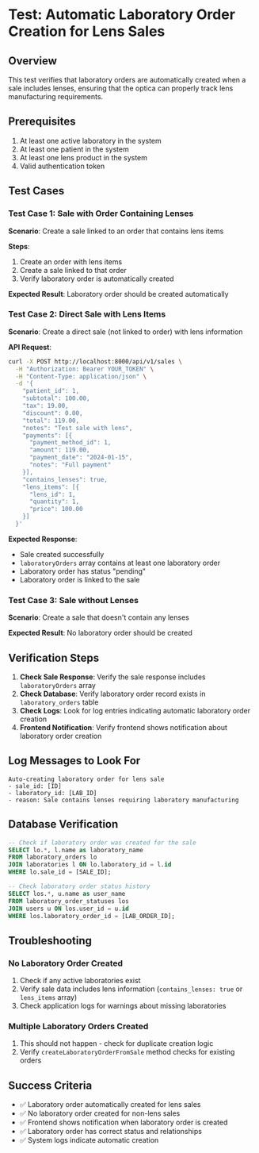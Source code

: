 # Test: Automatic Laboratory Order Creation for Lens Sales

## Overview

This test verifies that laboratory orders are automatically created when a sale includes lenses, ensuring that the optica can properly track lens manufacturing requirements.

## Prerequisites

1. At least one active laboratory in the system
2. At least one patient in the system
3. At least one lens product in the system
4. Valid authentication token

## Test Cases

### Test Case 1: Sale with Order Containing Lenses

**Scenario**: Create a sale linked to an order that contains lens items

**Steps**:

1. Create an order with lens items
2. Create a sale linked to that order
3. Verify laboratory order is automatically created

**Expected Result**: Laboratory order should be created automatically

### Test Case 2: Direct Sale with Lens Items

**Scenario**: Create a direct sale (not linked to order) with lens information

**API Request**:

```bash
curl -X POST http://localhost:8000/api/v1/sales \
  -H "Authorization: Bearer YOUR_TOKEN" \
  -H "Content-Type: application/json" \
  -d '{
    "patient_id": 1,
    "subtotal": 100.00,
    "tax": 19.00,
    "discount": 0.00,
    "total": 119.00,
    "notes": "Test sale with lens",
    "payments": [{
      "payment_method_id": 1,
      "amount": 119.00,
      "payment_date": "2024-01-15",
      "notes": "Full payment"
    }],
    "contains_lenses": true,
    "lens_items": [{
      "lens_id": 1,
      "quantity": 1,
      "price": 100.00
    }]
  }'
```

**Expected Response**:

-   Sale created successfully
-   `laboratoryOrders` array contains at least one laboratory order
-   Laboratory order has status "pending"
-   Laboratory order is linked to the sale

### Test Case 3: Sale without Lenses

**Scenario**: Create a sale that doesn't contain any lenses

**Expected Result**: No laboratory order should be created

## Verification Steps

1. **Check Sale Response**: Verify the sale response includes `laboratoryOrders` array
2. **Check Database**: Verify laboratory order record exists in `laboratory_orders` table
3. **Check Logs**: Look for log entries indicating automatic laboratory order creation
4. **Frontend Notification**: Verify frontend shows notification about laboratory order creation

## Log Messages to Look For

```
Auto-creating laboratory order for lens sale
- sale_id: [ID]
- laboratory_id: [LAB_ID]
- reason: Sale contains lenses requiring laboratory manufacturing
```

## Database Verification

```sql
-- Check if laboratory order was created for the sale
SELECT lo.*, l.name as laboratory_name
FROM laboratory_orders lo
JOIN laboratories l ON lo.laboratory_id = l.id
WHERE lo.sale_id = [SALE_ID];

-- Check laboratory order status history
SELECT los.*, u.name as user_name
FROM laboratory_order_statuses los
JOIN users u ON los.user_id = u.id
WHERE los.laboratory_order_id = [LAB_ORDER_ID];
```

## Troubleshooting

### No Laboratory Order Created

1. Check if any active laboratories exist
2. Verify sale data includes lens information (`contains_lenses: true` or `lens_items` array)
3. Check application logs for warnings about missing laboratories

### Multiple Laboratory Orders Created

1. This should not happen - check for duplicate creation logic
2. Verify `createLaboratoryOrderFromSale` method checks for existing orders

## Success Criteria

-   ✅ Laboratory order automatically created for lens sales
-   ✅ No laboratory order created for non-lens sales
-   ✅ Frontend shows notification when laboratory order is created
-   ✅ Laboratory order has correct status and relationships
-   ✅ System logs indicate automatic creation
